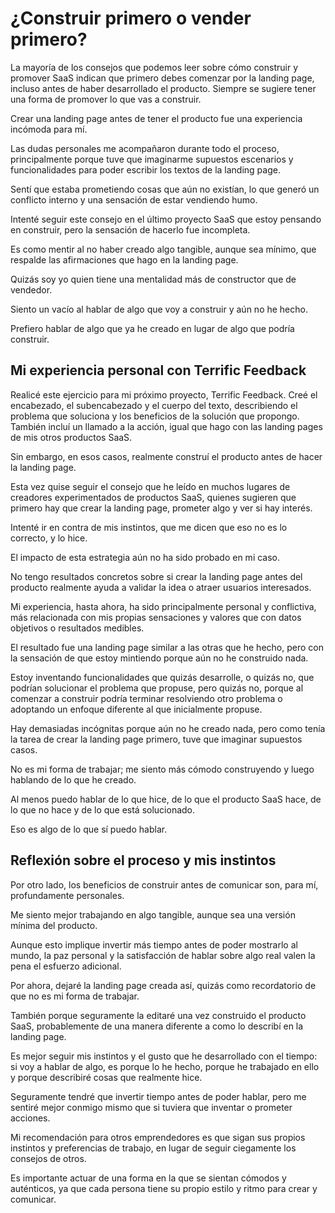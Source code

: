 # ¿Construir primero o vender primero?

La mayoría de los consejos que podemos leer sobre cómo construir y promover SaaS indican que primero debes comenzar por la landing page, incluso antes de haber desarrollado el producto. Siempre se sugiere tener una forma de promover lo que vas a construir.

Crear una landing page antes de tener el producto fue una experiencia incómoda para mí. 

Las dudas personales me acompañaron durante todo el proceso, principalmente porque tuve que imaginarme supuestos escenarios y funcionalidades para poder escribir los textos de la landing page. 

Sentí que estaba prometiendo cosas que aún no existían, lo que generó un conflicto interno y una sensación de estar vendiendo humo.

Intenté seguir este consejo en el último proyecto SaaS que estoy pensando en construir, pero la sensación de hacerlo fue incompleta. 

Es como mentir al no haber creado algo tangible, aunque sea mínimo, que respalde las afirmaciones que hago en la landing page. 

Quizás soy yo quien tiene una mentalidad más de constructor que de vendedor. 

Siento un vacío al hablar de algo que voy a construir y aún no he hecho. 

Prefiero hablar de algo que ya he creado en lugar de algo que podría construir.

## Mi experiencia personal con Terrific Feedback

Realicé este ejercicio para mi próximo proyecto, Terrific Feedback. Creé el encabezado, el subencabezado y el cuerpo del texto, describiendo el problema que soluciona y los beneficios de la solución que propongo. También incluí un llamado a la acción, igual que hago con las landing pages de mis otros productos SaaS.

Sin embargo, en esos casos, realmente construí el producto antes de hacer la landing page. 

Esta vez quise seguir el consejo que he leído en muchos lugares de creadores experimentados de productos SaaS, quienes sugieren que primero hay que crear la landing page, prometer algo y ver si hay interés. 

Intenté ir en contra de mis instintos, que me dicen que eso no es lo correcto, y lo hice.

El impacto de esta estrategia aún no ha sido probado en mi caso. 

No tengo resultados concretos sobre si crear la landing page antes del producto realmente ayuda a validar la idea o atraer usuarios interesados. 

Mi experiencia, hasta ahora, ha sido principalmente personal y conflictiva, más relacionada con mis propias sensaciones y valores que con datos objetivos o resultados medibles.

El resultado fue una landing page similar a las otras que he hecho, pero con la sensación de que estoy mintiendo porque aún no he construido nada. 

Estoy inventando funcionalidades que quizás desarrolle, o quizás no, que podrían solucionar el problema que propuse, pero quizás no, porque al comenzar a construir podría terminar resolviendo otro problema o adoptando un enfoque diferente al que inicialmente propuse. 

Hay demasiadas incógnitas porque aún no he creado nada, pero como tenía la tarea de crear la landing page primero, tuve que imaginar supuestos casos.

No es mi forma de trabajar; me siento más cómodo construyendo y luego hablando de lo que he creado. 

Al menos puedo hablar de lo que hice, de lo que el producto SaaS hace, de lo que no hace y de lo que está solucionado. 

Eso es algo de lo que sí puedo hablar.

## Reflexión sobre el proceso y mis instintos

Por otro lado, los beneficios de construir antes de comunicar son, para mí, profundamente personales. 

Me siento mejor trabajando en algo tangible, aunque sea una versión mínima del producto. 

Aunque esto implique invertir más tiempo antes de poder mostrarlo al mundo, la paz personal y la satisfacción de hablar sobre algo real valen la pena el esfuerzo adicional.

Por ahora, dejaré la landing page creada así, quizás como recordatorio de que no es mi forma de trabajar. 

También porque seguramente la editaré una vez construido el producto SaaS, probablemente de una manera diferente a como lo describí en la landing page.

Es mejor seguir mis instintos y el gusto que he desarrollado con el tiempo: si voy a hablar de algo, es porque lo he hecho, porque he trabajado en ello y porque describiré cosas que realmente hice. 

Seguramente tendré que invertir tiempo antes de poder hablar, pero me sentiré mejor conmigo mismo que si tuviera que inventar o prometer acciones.

Mi recomendación para otros emprendedores es que sigan sus propios instintos y preferencias de trabajo, en lugar de seguir ciegamente los consejos de otros. 

Es importante actuar de una forma en la que se sientan cómodos y auténticos, ya que cada persona tiene su propio estilo y ritmo para crear y comunicar.
